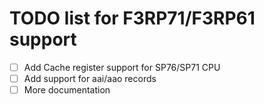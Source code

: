 TODO list for F3RP71/F3RP61 support
====

- [ ] Add Cache register support for SP76/SP71 CPU
- [ ] Add support for aai/aao records
- [ ] More documentation
